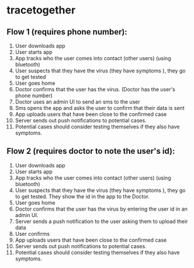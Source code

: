 # tracetogether

## Flow 1 (requires phone number):
1. User downloads app
2. User starts app
3. App tracks who the user comes into contact (other users) (using bluetooth)
4. User suspects that they have the virus (they have symptoms ), they go to get tested
5. User goes home
6. Doctor confirms that the user has the virus. (Doctor has the user's phone number)
7. Doctor uses an admin UI to send an sms to the user
8. Sms opens the app and asks the user to confirm that their data is sent
10. App uploads users that have been close to the confirmed case
11. Server sends out push notifications to potential cases.
12. Potential cases should consider testing themselves if they also have symptoms.

## Flow 2 (requires doctor to note the user's id):
1. User downloads app
2. User starts app
3. App tracks who the user comes into contact (other users) (using bluetooth)
4. User suspects that they have the virus (they have symptoms ), they go to get tested. They show the id in the app to the Doctor.
5. User goes home
6. Doctor confirms that the user has the virus by entering the user id in an admin UI.
7. Server sends a push notification to the user asking them to upload their data
8. User confirms
9. App uploads users that have been close to the confirmed case
10. Server sends out push notifications to potential cases.
11. Potential cases should consider testing themselves if they also have symptoms.
